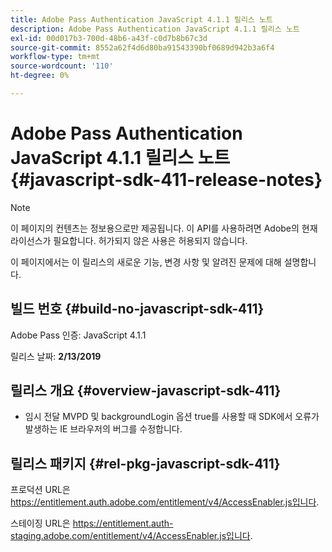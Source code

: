```yaml
---
title: Adobe Pass Authentication JavaScript 4.1.1 릴리스 노트
description: Adobe Pass Authentication JavaScript 4.1.1 릴리스 노트
exl-id: 00d017b3-700d-48b6-a43f-c0d7b8b67c3d
source-git-commit: 8552a62f4d6d80ba91543390bf0689d942b3a6f4
workflow-type: tm+mt
source-wordcount: '110'
ht-degree: 0%

---
```


# Adobe Pass Authentication JavaScript 4.1.1 릴리스 노트 {#javascript-sdk-411-release-notes}

>[!NOTE]
>
>이 페이지의 컨텐츠는 정보용으로만 제공됩니다. 이 API를 사용하려면 Adobe의 현재 라이선스가 필요합니다. 허가되지 않은 사용은 허용되지 않습니다.

이 페이지에서는 이 릴리스의 새로운 기능, 변경 사항 및 알려진 문제에 대해 설명합니다.

## 빌드 번호 {#build-no-javascript-sdk-411}

Adobe Pass 인증: JavaScript 4.1.1

릴리스 날짜: **2/13/2019**


## 릴리스 개요 {#overview-javascript-sdk-411}

* 임시 전달 MVPD 및 backgroundLogin 옵션 true를 사용할 때 SDK에서 오류가 발생하는 IE 브라우저의 버그를 수정합니다.


## 릴리스 패키지 {#rel-pkg-javascript-sdk-411}

프로덕션 URL은 https://entitlement.auth.adobe.com/entitlement/v4/AccessEnabler.js입니다.

스테이징 URL은 https://entitlement.auth-staging.adobe.com/entitlement/v4/AccessEnabler.js입니다.
